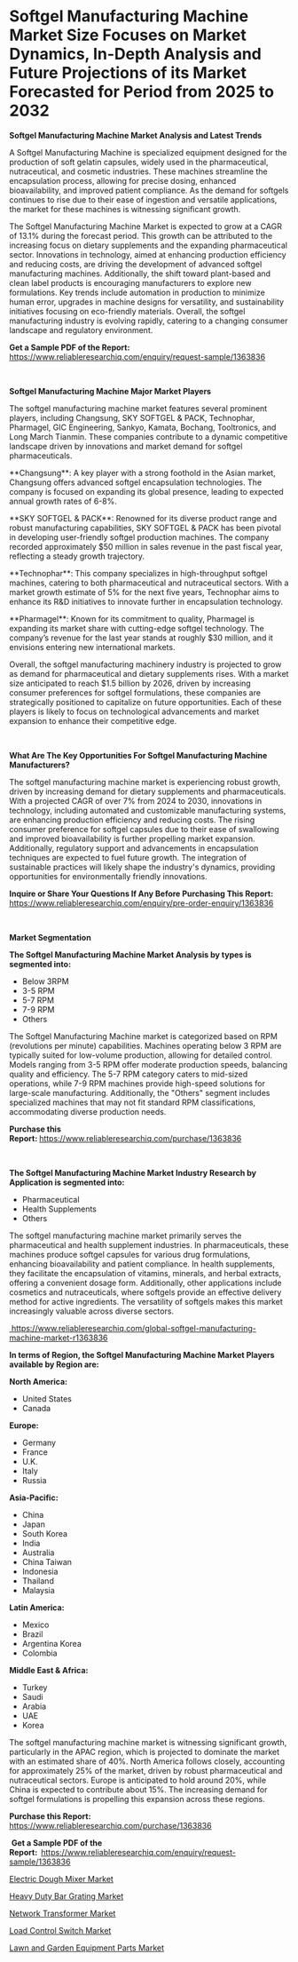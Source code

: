 <p><h1>Softgel Manufacturing Machine Market Size Focuses on Market Dynamics, In-Depth Analysis and Future Projections of its Market Forecasted for Period from 2025 to 2032</h1></p><p><strong>Softgel Manufacturing Machine Market Analysis and Latest Trends</strong></p>
<p><p>A Softgel Manufacturing Machine is specialized equipment designed for the production of soft gelatin capsules, widely used in the pharmaceutical, nutraceutical, and cosmetic industries. These machines streamline the encapsulation process, allowing for precise dosing, enhanced bioavailability, and improved patient compliance. As the demand for softgels continues to rise due to their ease of ingestion and versatile applications, the market for these machines is witnessing significant growth.</p><p>The Softgel Manufacturing Machine Market is expected to grow at a CAGR of 13.1% during the forecast period. This growth can be attributed to the increasing focus on dietary supplements and the expanding pharmaceutical sector. Innovations in technology, aimed at enhancing production efficiency and reducing costs, are driving the development of advanced softgel manufacturing machines. Additionally, the shift toward plant-based and clean label products is encouraging manufacturers to explore new formulations. Key trends include automation in production to minimize human error, upgrades in machine designs for versatility, and sustainability initiatives focusing on eco-friendly materials. Overall, the softgel manufacturing industry is evolving rapidly, catering to a changing consumer landscape and regulatory environment.</p></p>
<p><strong>Get a Sample PDF of the Report:&nbsp;</strong> <a href="https://www.reliableresearchiq.com/enquiry/request-sample/1363836?utm_campaign=1900&utm_medium=2&utm_source=Github&utm_content=ia&utm_term=28022025&utm_id=softgel-manufacturing-machine">https://www.reliableresearchiq.com/enquiry/request-sample/1363836</a></p>
<p>&nbsp;</p>
<p><strong>Softgel Manufacturing Machine Major Market Players</strong></p>
<p><p>The softgel manufacturing machine market features several prominent players, including Changsung, SKY SOFTGEL & PACK, Technophar, Pharmagel, GIC Engineering, Sankyo, Kamata, Bochang, Tooltronics, and Long March Tianmin. These companies contribute to a dynamic competitive landscape driven by innovations and market demand for softgel pharmaceuticals.</p><p>**Changsung**: A key player with a strong foothold in the Asian market, Changsung offers advanced softgel encapsulation technologies. The company is focused on expanding its global presence, leading to expected annual growth rates of 6-8%. </p><p>**SKY SOFTGEL & PACK**: Renowned for its diverse product range and robust manufacturing capabilities, SKY SOFTGEL & PACK has been pivotal in developing user-friendly softgel production machines. The company recorded approximately $50 million in sales revenue in the past fiscal year, reflecting a steady growth trajectory.</p><p>**Technophar**: This company specializes in high-throughput softgel machines, catering to both pharmaceutical and nutraceutical sectors. With a market growth estimate of 5% for the next five years, Technophar aims to enhance its R&D initiatives to innovate further in encapsulation technology.</p><p>**Pharmagel**: Known for its commitment to quality, Pharmagel is expanding its market share with cutting-edge softgel technology. The company’s revenue for the last year stands at roughly $30 million, and it envisions entering new international markets.</p><p>Overall, the softgel manufacturing machinery industry is projected to grow as demand for pharmaceutical and dietary supplements rises. With a market size anticipated to reach $1.5 billion by 2026, driven by increasing consumer preferences for softgel formulations, these companies are strategically positioned to capitalize on future opportunities. Each of these players is likely to focus on technological advancements and market expansion to enhance their competitive edge.</p></p>
<p>&nbsp;</p>
<p><strong>What Are The Key Opportunities For Softgel Manufacturing Machine Manufacturers?</strong></p>
<p><p>The softgel manufacturing machine market is experiencing robust growth, driven by increasing demand for dietary supplements and pharmaceuticals. With a projected CAGR of over 7% from 2024 to 2030, innovations in technology, including automated and customizable manufacturing systems, are enhancing production efficiency and reducing costs. The rising consumer preference for softgel capsules due to their ease of swallowing and improved bioavailability is further propelling market expansion. Additionally, regulatory support and advancements in encapsulation techniques are expected to fuel future growth. The integration of sustainable practices will likely shape the industry's dynamics, providing opportunities for environmentally friendly innovations.</p></p>
<p><strong>Inquire or Share Your Questions If Any Before Purchasing This Report:</strong> <a href="https://www.reliableresearchiq.com/enquiry/pre-order-enquiry/1363836?utm_campaign=1900&utm_medium=2&utm_source=Github&utm_content=ia&utm_term=28022025&utm_id=softgel-manufacturing-machine">https://www.reliableresearchiq.com/enquiry/pre-order-enquiry/1363836</a></p>
<p>&nbsp;</p>
<p><strong>Market Segmentation</strong></p>
<p><strong>The Softgel Manufacturing Machine Market Analysis by types is segmented into:</strong></p>
<p><ul><li>Below 3RPM</li><li>3-5 RPM</li><li>5-7 RPM</li><li>7-9 RPM</li><li>Others</li></ul></p>
<p><p>The Softgel Manufacturing Machine market is categorized based on RPM (revolutions per minute) capabilities. Machines operating below 3 RPM are typically suited for low-volume production, allowing for detailed control. Models ranging from 3-5 RPM offer moderate production speeds, balancing quality and efficiency. The 5-7 RPM category caters to mid-sized operations, while 7-9 RPM machines provide high-speed solutions for large-scale manufacturing. Additionally, the "Others" segment includes specialized machines that may not fit standard RPM classifications, accommodating diverse production needs.</p></p>
<p><strong>Purchase this Report:&nbsp;</strong><a href="https://www.reliableresearchiq.com/purchase/1363836?utm_campaign=1900&utm_medium=2&utm_source=Github&utm_content=ia&utm_term=28022025&utm_id=softgel-manufacturing-machine">https://www.reliableresearchiq.com/purchase/1363836</a></p>
<p>&nbsp;</p>
<p><strong>The Softgel Manufacturing Machine Market Industry Research by Application is segmented into:</strong></p>
<p><ul><li>Pharmaceutical</li><li>Health Supplements</li><li>Others</li></ul></p>
<p><p>The softgel manufacturing machine market primarily serves the pharmaceutical and health supplement industries. In pharmaceuticals, these machines produce softgel capsules for various drug formulations, enhancing bioavailability and patient compliance. In health supplements, they facilitate the encapsulation of vitamins, minerals, and herbal extracts, offering a convenient dosage form. Additionally, other applications include cosmetics and nutraceuticals, where softgels provide an effective delivery method for active ingredients. The versatility of softgels makes this market increasingly valuable across diverse sectors.</p></p>
<p><a href="https://www.reliableresearchiq.com/global-softgel-manufacturing-machine-market-r1363836?utm_campaign=1900&utm_medium=2&utm_source=Github&utm_content=ia&utm_term=28022025&utm_id=softgel-manufacturing-machine">&nbsp;https://www.reliableresearchiq.com/global-softgel-manufacturing-machine-market-r1363836</a></p>
<p><strong>In terms of Region, the Softgel Manufacturing Machine Market Players available by Region are:</strong></p>
<p>
    <p> <strong> North America: </strong>
        <ul>
            <li>United States</li>
            <li>Canada</li>
        </ul>
        </p> 
    <p> <strong> Europe: </strong>
        <ul>
            <li>Germany</li>
            <li>France</li>
            <li>U.K.</li>
            <li>Italy</li>
            <li>Russia</li>
        </ul>
        </p> 
    <p> <strong> Asia-Pacific: </strong>
        <ul>
            <li>China</li>
            <li>Japan</li>
            <li>South Korea</li>
            <li>India</li>
            <li>Australia</li>
            <li>China Taiwan</li>
            <li>Indonesia</li>
            <li>Thailand</li>
            <li>Malaysia</li>
        </ul>
        </p> 
    <p> <strong> Latin America: </strong>
        <ul>
            <li>Mexico</li>
            <li>Brazil</li>
            <li>Argentina Korea</li>
            <li>Colombia</li>
        </ul>
        </p> 
    <p> <strong> Middle East & Africa: </strong>
        <ul>
            <li>Turkey</li>
            <li>Saudi</li>
            <li>Arabia</li>
            <li>UAE</li>
            <li>Korea</li>
        </ul>
    </p>
    </p>
<p><p>The softgel manufacturing machine market is witnessing significant growth, particularly in the APAC region, which is projected to dominate the market with an estimated share of 40%. North America follows closely, accounting for approximately 25% of the market, driven by robust pharmaceutical and nutraceutical sectors. Europe is anticipated to hold around 20%, while China is expected to contribute about 15%. The increasing demand for softgel formulations is propelling this expansion across these regions.</p></p>
<p><strong>Purchase this Report: </strong><a href="https://www.reliableresearchiq.com/purchase/1363836?utm_campaign=1900&utm_medium=2&utm_source=Github&utm_content=ia&utm_term=28022025&utm_id=softgel-manufacturing-machine">https://www.reliableresearchiq.com/purchase/1363836</a></p>
<p>&nbsp;<strong>Get a Sample PDF of the Report:&nbsp;&nbsp;</strong><a href="https://www.reliableresearchiq.com/enquiry/request-sample/1363836?utm_campaign=1900&utm_medium=2&utm_source=Github&utm_content=ia&utm_term=28022025&utm_id=softgel-manufacturing-machine">https://www.reliableresearchiq.com/enquiry/request-sample/1363836</a></p>
<p><strong></strong></p>
<p><p><a href="https://github.com/toldenargelia86/Market-Research-Report-List-1/blob/main/electric-dough-mixer-market.md?utm_campaign=1900&utm_medium=2&utm_source=Github&utm_content=ia&utm_term=28022025&utm_id=softgel-manufacturing-machine">Electric Dough Mixer Market</a></p><p><a href="https://github.com/verikaahova/Market-Research-Report-List-1/blob/main/heavy-duty-bar-grating-market.md?utm_campaign=1900&utm_medium=2&utm_source=Github&utm_content=ia&utm_term=28022025&utm_id=softgel-manufacturing-machine">Heavy Duty Bar Grating Market</a></p><p><a href="https://github.com/ezahdyre/Market-Research-Report-List-1/blob/main/network-transformer-market.md?utm_campaign=1900&utm_medium=2&utm_source=Github&utm_content=ia&utm_term=28022025&utm_id=softgel-manufacturing-machine">Network Transformer Market</a></p><p><a href="https://github.com/comasnickie/Market-Research-Report-List-1/blob/main/load-control-switch-market.md?utm_campaign=1900&utm_medium=2&utm_source=Github&utm_content=ia&utm_term=28022025&utm_id=softgel-manufacturing-machine">Load Control Switch Market</a></p><p><a href="https://github.com/tashiafun920/Market-Research-Report-List-1/blob/main/lawn-and-garden-equipment-parts-market.md?utm_campaign=1900&utm_medium=2&utm_source=Github&utm_content=ia&utm_term=28022025&utm_id=softgel-manufacturing-machine">Lawn and Garden Equipment Parts Market</a></p></p>